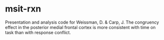 msit-rxn
========

Presentation and analysis code for
Weissman, D. & Carp, J. The congruency effect in the posterior medial frontal cortex is more consistent with time on task than with response conflict.
